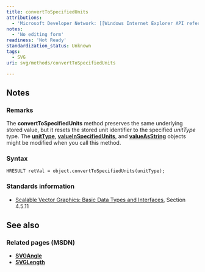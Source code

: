 ```yaml
---
title: convertToSpecifiedUnits
attributions:
  - 'Microsoft Developer Network: [[Windows Internet Explorer API reference](http://msdn.microsoft.com/en-us/library/ie/hh828809%28v=vs.85%29.aspx) Article]'
notes:
  - 'No editing form'
readiness: 'Not Ready'
standardization_status: Unknown
tags:
  - SVG
uri: svg/methods/convertToSpecifiedUnits

---
```

## Notes

### Remarks

The **convertToSpecifiedUnits** method preserves the same underlying stored value, but it resets the stored unit identifier to the specified *unitType* type. The [**unitType**](/svg/properties/unitType_(SVGLength)), [**valueInSpecifiedUnits**](/svg/properties/valueInSpecifiedUnits), and [**valueAsString**](/svg/properties/valueAsString) objects might be modified when you call this method.

### Syntax

    HRESULT retVal = object.convertToSpecifiedUnits(unitType);

### Standards information

-   [Scalable Vector Graphics: Basic Data Types and Interfaces](http://go.microsoft.com/fwlink/p/?linkid=204732), Section 4.5.11

## See also

### Related pages (MSDN)

-   [**SVGAngle**](/svg/objects/SVGAngle)
-   [**SVGLength**](/svg/objects/SVGLength)
